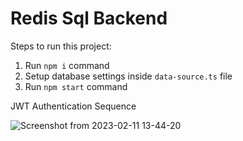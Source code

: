 # Redis Sql Backend

Steps to run this project:

1. Run `npm i` command
2. Setup database settings inside `data-source.ts` file
3. Run `npm start` command

JWT Authentication Sequence

![Screenshot from 2023-02-11 13-44-20](https://user-images.githubusercontent.com/80243668/218248121-14669639-65f6-49be-867f-7e7eb631fb88.png)

